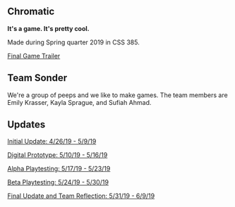 ## Chromatic

**It's a game. It's pretty cool.**

Made during Spring quarter 2019 in CSS 385.

[Final Game Trailer](https://www.youtube.com/watch?time_continue=53&v=Cc4VpJfhX9Q)

## Team Sonder
We're a group of peeps and we like to make games. The team members are Emily Krasser, Kayla Sprague, and Sufiah Ahmad. 

## Updates

[Initial Update: 4/26/19 - 5/9/19](https://emilykrasser.github.io/Chromatic/042619_050919/)

[Digital Prototype: 5/10/19 - 5/16/19](https://emilykrasser.github.io/Chromatic/051019_051619/)

[Alpha Playtesting: 5/17/19 - 5/23/19](https://emilykrasser.github.io/Chromatic/051719_052319/)

[Beta Playtesting: 5/24/19 - 5/30/19](https://emilykrasser.github.io/Chromatic/052419_053019/)

[Final Update and Team Reflection: 5/31/19 - 6/9/19](https://emilykrasser.github.io/Chromatic/053119_060919/)

